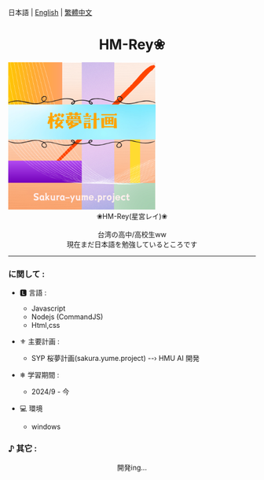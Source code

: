 日本語 | [English](README.md) | [繁體中文](README_zh-tw.md)

# <center>HM-Rey❀ 

</center> <img src="SYP-logo.png" style="min-width:300px; width:30%">
  <br>

  <center>❀HM-Rey(星宮レイ)❀</center> 
  <br>
  <center>台湾の高中/高校生ww </center>
  <center>現在まだ日本語を勉強しているところです </center>

  -----

### に関して : 
- 🅻 言語 :
  - Javascript 
  - Nodejs (CommandJS)
  - Html,css

- ⚜︎ 主要計画 :
  - SYP 桜夢計画(sakura.yume.project)
  --› HMU AI 開発

- ❄ 学習期間 :
  - 2024/9 - 今

- :computer: 環境
  - windows

### ♪ 其它 :
  <center>開発ing...</center>

